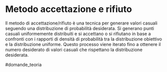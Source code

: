 # Metodo accettazione e rifiuto 
Il metodo di accettazione/rifiuto è una tecnica per generare valori casuali seguendo una distribuzione di probabilità desiderata. Si generano punti casuali uniformemente distribuiti e si accettano o si rifiutano in base a confronti con i rapporti di densità di probabilità tra la distribuzione obiettivo e la distribuzione uniforme. Questo processo viene iterato fino a ottenere il numero desiderato di valori casuali che rispettano la distribuzione desiderata.

#domande_teoria 